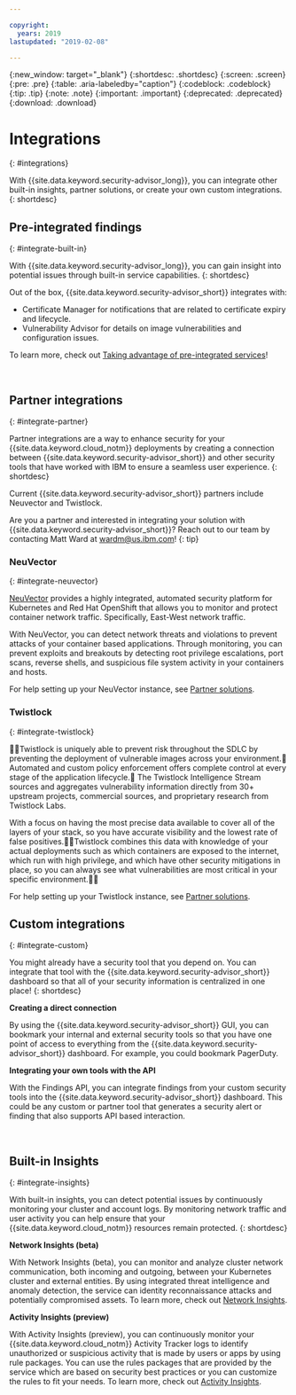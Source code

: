 ```yaml
---

copyright:
  years: 2019
lastupdated: "2019-02-08"

---
```


{:new_window: target="_blank"}
{:shortdesc: .shortdesc}
{:screen: .screen}
{:pre: .pre}
{:table: .aria-labeledby="caption"}
{:codeblock: .codeblock}
{:tip: .tip}
{:note: .note}
{:important: .important}
{:deprecated: .deprecated}
{:download: .download}

# Integrations
{: #integrations}

With {{site.data.keyword.security-advisor_long}}, you can integrate other built-in insights, partner solutions, or create your own custom integrations.
{: shortdesc}


## Pre-integrated findings
{: #integrate-built-in}

With {{site.data.keyword.security-advisor_long}}, you can gain insight into potential issues through built-in service capabilities.
{: shortdesc}


Out of the box, {{site.data.keyword.security-advisor_short}} integrates with:

* Certificate Manager for notifications that are related to certificate expiry and lifecycle.
* Vulnerability Advisor for details on image vulnerabilities and configuration issues.

To learn more, check out [Taking advantage of pre-integrated services](/docs/services/security-advisor/setup.html)!

</br>

## Partner integrations
{: #integrate-partner}

Partner integrations are a way to enhance security for your {{site.data.keyword.cloud_notm}} deployments by creating a connection between {{site.data.keyword.security-advisor_short}} and other security tools that have worked with IBM to ensure a seamless user experience.
{: shortdesc}

Current {{site.data.keyword.security-advisor_short}} partners include Neuvector and Twistlock.

Are you a partner and interested in integrating your solution with {{site.data.keyword.security-advisor_short}}? Reach out to our team by contacting Matt Ward at wardm@us.ibm.com!
{: tip}

### NeuVector
{: #integrate-neuvector}

[NeuVector](https://neuvector.com/) provides a highly integrated, automated security platform for Kubernetes and Red Hat OpenShift that allows you to monitor and protect container network traffic. Specifically, East-West network traffic.

With NeuVector, you can detect network threats and violations to prevent attacks of your container based applications. Through monitoring, you can prevent exploits and breakouts by detecting root privilege escalations, port scans, reverse shells, and suspicious file system activity in your containers and hosts.

For help setting up your NeuVector instance, see [Partner solutions](/docs/services/security-advisor/partners.html#neuvector).


### Twistlock
{: #integrate-twistlock}

Twistlock is uniquely able to prevent risk throughout the SDLC by preventing the deployment of vulnerable images across your environment. Automated and custom policy enforcement offers complete control at every stage of the application lifecycle. The Twistlock Intelligence Stream sources and aggregates vulnerability information directly from 30+ upstream projects, commercial sources, and proprietary research from Twistlock Labs.

With a focus on having the most precise data available to cover all of the layers of your stack, so you have accurate visibility and the lowest rate of false positives.Twistlock combines this data with knowledge of your actual deployments such as which containers are exposed to the internet, which run with high privilege, and which have other security mitigations in place, so you can always see what vulnerabilities are most critical in your specific environment.

For help setting up your Twistlock instance, see [Partner solutions](/docs/services/security-advisor/partners.html#twistlock).
</br>


## Custom integrations
{: #integrate-custom}

You might already have a security tool that you depend on. You can integrate that tool with the {{site.data.keyword.security-advisor_short}} dashboard so that all of your security information is centralized in one place!
{: shortdesc}

**Creating a direct connection**

By using the {{site.data.keyword.security-advisor_short}} GUI, you can bookmark your internal and external security tools so that you have one point of access to everything from the {{site.data.keyword.security-advisor_short}} dashboard. For example, you could bookmark PagerDuty.

**Integrating your own tools with the API**

With the Findings API, you can integrate findings from your custom security tools into the {{site.data.keyword.security-advisor_short}} dashboard. This could be any custom or partner tool that generates a security alert or finding that also supports API based interaction.

</br>


## Built-in Insights
{: #integrate-insights}

With built-in insights, you can detect potential issues by continuously monitoring your cluster and account logs. By monitoring network traffic and user activity you can help ensure that your {{site.data.keyword.cloud_notm}} resources remain protected.
{: shortdesc}

**Network Insights (beta)**

With Network Insights (beta), you can monitor and analyze cluster network communication, both incoming and outgoing, between your Kubernetes cluster and external entities. By using integrated threat intelligence and anomaly detection, the service can identity reconnaissance attacks and potentially compromised assets. To learn more, check out [Network Insights](/docs/services/security-advisor/network-insights.html).

**Activity Insights (preview)**

With Activity Insights (preview), you can continuously monitor your {{site.data.keyword.cloud_notm}} Activity Tracker logs to identify unauthorized or suspicious activity that is made by users or apps by using rule packages. You can use the rules packages that are provided by the service which are based on security best practices or you can customize the rules to fit your needs. To learn more, check out [Activity Insights](/docs/services/security-advisor/activity-insights.html).
